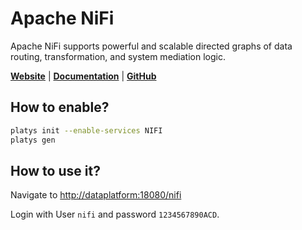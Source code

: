 # Apache NiFi

Apache NiFi supports powerful and scalable directed graphs of data routing, transformation, and system mediation logic.

**[Website](https://nifi.apache.org/)** | **[Documentation](https://nifi.apache.org/docs.html)** | **[GitHub](https://github.com/apache/nifi)**

## How to enable?

```bash
platys init --enable-services NIFI
platys gen
```

## How to use it?

Navigate to <http://dataplatform:18080/nifi>

Login with User `nifi` and password `1234567890ACD`.


